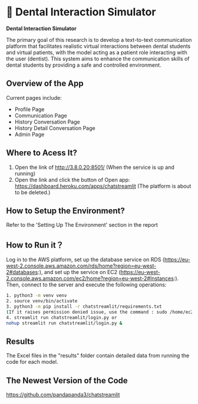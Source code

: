 # 🎈 Dental Interaction Simulator

**Dental Interaction Simulator**

The primary goal of this research is to develop a text-to-text communication platform
that facilitates realistic virtual interactions between dental students and virtual patients,
with the model acting as a patient role interacting with the user (dentist). This system
aims to enhance the communication skills of dental students by providing a safe and
controlled environment.
## Overview of the App

Current pages include:

- Profile Page
- Communication Page
- History Conversation Page
- History Detail Conversation Page
- Admin Page

## Where to Acess It?
1. Open the link of http://3.8.0.20:8501/ (When the service is up and running)
2. Open the link and click the button of Open app: https://dashboard.heroku.com/apps/chatstreamlit (The platform is about to be deleted.)

## How to Setup the Environment?
Refer to the 'Setting Up The Environment' section in the report

## How to Run it？

Log in to the AWS platform, set up the database service on RDS (https://eu-west-2.console.aws.amazon.com/rds/home?region=eu-west-2#databases:), 
and set up the service on EC2 (https://eu-west-2.console.aws.amazon.com/ec2/home?region=eu-west-2#Instances:). 
Then, connect to the server and execute the following operations:
```sh
1. python3 -m venv venv
2. source venv/bin/activate
3. python3 -m pip install -r chatstreamlit/requirements.txt
(If it raises permission denied issue, use the command : sudo /home/ec2-user/venv/bin/pip install XXX )
4. streamlit run chatstreamlit/login.py or
nohup streamlit run chatstreamlit/login.py &
```
## Results
The Excel files in the "results" folder contain detailed data from running the code for each model.

## The Newest Version of the Code
https://github.com/pandapanda3/chatstreamlit